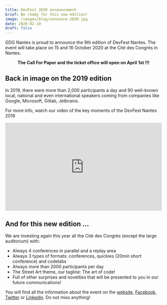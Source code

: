 ```yaml
---
title: DevFest 2020 announcement
brief: Be ready for this new edition!
image: /images/blog/announce-2020.jpg
date: 2020-02-10
draft: false
---
```


GDG Nantes is proud to announce the 9th edition of DevFest Nantes. The event will take place on 15 and 16 October 2020 at the Cité des Congrès in Nantes.

**<div style="text-align: center;">The Call For Paper and the ticket office will open on April 1st !!!</div>**

## Back in image on the 2019 edition

In 2019, there were more than 2,000 participants a day and 90 well-known local, national and even international speakers coming from companies like Google, Microsoft, Gitlab, Jetbrains.

For more info, watch our video of the key moments of the DevFest Nantes 2019

<div style="position: relative; padding-bottom: 56.25%; height: 0; overflow: hidden;">
    <iframe src="https://www.youtube.com/embed/wz0Cuok0FIc" frameborder="0" allow="accelerometer; autoplay; encrypted-media; gyroscope; picture-in-picture" allowfullscreen style="position: absolute; top: 0; left: 0; width: 100%; height: 100%; border:0;"></iframe>
</div>

## And for this new edition ...

We are investing again this year all the Cité des Congrès (except the large auditorium) with:

- Always 4 conferences in parallel and a replay area
- Always 3 types of formats: conferences, quickies (20min short conference) and codelabs
- Always more than 2000 participants per day
- The Street Art theme, our tagline: The art of code!
- Full of other surprises and novelties that will be presented to you in our future communications!

You will find all the information about the event on the [website](https://devfest.gdgnantes.com/), [Facebook](https://www.facebook.com/gdgnantes), [Twitter](https://twitter.com/gdgnantes) or [Linkedin](https://www.linkedin.com/in/gdg-nantes). Do not miss anything!
